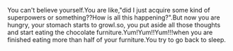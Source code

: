 You can't believe yourself.You are like,"did I just acquire some kind of superpowers or something??How is all this happening?".But now you are hungry, your stomach starts to growl.so, you put aside all those thoughts and start eating the chocolate furniture.Yum!Yum!!Yum!!!when you are finished eating more than half of your furniture.You try to go back to sleep.